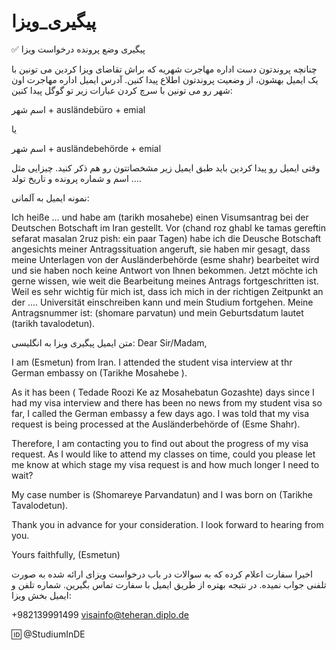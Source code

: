 # پیگیری_ویزا

✅ پیگیری وضع پرونده درخواست ویزا


چنانچه پروندتون دست اداره مهاجرت شهریه که براش تقاضای ویزا کردین می تونین با یک ایمیل بهشون، از وضعیت پروندتون اطلاع پیدا کنین. آدرس ایمیل اداره مهاجرت اون شهر رو می تونین با سرچ کردن عبارات زیر تو گوگل پیدا کنین:

اسم شهر + ausländebüro + emial 

یا

اسم شهر + ausländebehörde + emial 

وقتی ایمیل رو پیدا کردین باید طبق ایمیل زیر مشخصاتتون رو هم ذکر کنید. چیزایی مثل اسم و شماره پرونده و تاریخ تولد ....

نمونه ایمیل به آلمانی:

Ich heiße … und habe am (tarikh mosahebe)  einen Visumsantrag bei der Deutschen Botschaft im Iran gestellt. Vor (chand roz ghabl ke tamas gereftin sefarat masalan 2ruz pish: ein paar Tagen) habe ich die Deusche Botschaft angesichts meiner Antragssituation  angeruft, sie haben mir gesagt, dass meine Unterlagen von der Ausländerbehörde (esme shahr)  bearbeitet wird und sie haben noch keine Antwort von Ihnen bekommen. Jetzt möchte ich gerne wissen, wie weit die Bearbeitung meines Antrags fortgeschritten ist. Weil es sehr wichtig für mich ist, dass ich mich in der richtigen Zeitpunkt an der ....  Universität  einschreiben kann und mein Studium fortgehen. Meine Antragsnummer ist: (shomare parvatun) und mein Geburtsdatum lautet (tarikh tavalodetun).

متن ایمیل پیگیری ویزا به انگلیسی:
Dear Sir/Madam,

I am (Esmetun) from Iran. I attended the student visa interview at thr German embassy on (Tarikhe Mosahebe ). 

As it has been ( Tedade Roozi Ke az Mosahebatun Gozashte) days since I had my visa interview and there has been no news from my student visa so far, I called the German embassy a few days ago. I was told that my visa request is being processed at the Ausländerbehörde of (Esme Shahr). 

Therefore, I am contacting you to find out about the progress of my visa request. As I would like to attend my classes on time, could you please let me know at which stage my visa request is and how much longer I need to wait? 

My case number is (Shomareye Parvandatun) and I was born on (Tarikhe Tavalodetun). 

Thank you in advance for your consideration. I look forward to hearing from you. 

Yours faithfully,
(Esmetun)

اخیرا سفارت اعلام کرده که به سوالات در باب درخواست ویزای ارائه شده به صورت تلفنی جواب نمیده. در نتیجه بهتره از طریق ایمیل با سفارت تماس بگیرین. شماره تلفن و ایمیل بخش ویزا:

+982139991499
visainfo@teheran.diplo.de


🆔 @StudiumInDE